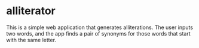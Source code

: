 # alliterator

This is a simple web application that generates alliterations. The user inputs two words, and the app finds a pair of synonyms for those words that start with the same letter.
